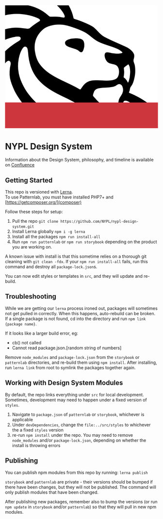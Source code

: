 ![NYPL Logo](./screenshot.png)

# NYPL Design System
Information about the Design System, philosophy, and timeline is available on [Confluence](https://confluence.nypl.org/pages/viewpage.action?spaceKey=DIGTL&title=Design+Systems+Forum) 

## Getting Started
This repo is versioned with [Lerna](https://github.com/lerna/lerna).  
To use Patternlab, you must have installed PHP7+ and [https://getcomposer.org/](composer)

Follow these steps for setup: 
 
1. Pull the repo `git clone https://github.com/NYPL/nypl-design-system.git`
2. Install Lerna globally `npm i -g lerna`
3. Install all the packages `npm run install-all`
4. Run `npm run patternlab` or `npm run storybook` depending on the product you are working on. 

A known issue with install is that this sometime relies on a thorough git cleaning with `git clean -fdx`. If your `npm run install-all` fails, run this command and destroy all `package-lock.json`s.

You can now edit styles or templates in `src`, and they will update and re-build.  

## Troubleshooting
While we are getting our `lerna` process ironed out, packages will sometimes not get pulled in correctly.  When this happens, auto-rebuild can be broken.  If a single package is not found, cd into the directory and run `npm link {package name}`.  

If it looks like a larger build error, eg: 
* cb() not called
* Cannot read package.json.[random string of numbers]

Remove `node_modules` and `package-lock.json` from the `storybook` or `patternlab` directories, and re-build them using `npm install`.  After installing, run `lerna link` from root to symlink the packages together again.  

## Working with Design System Modules
By default, the repo links everything under `src` for local development.  Sometimes, development may need to happen under a fixed version of `styles`. 
1. Navigate to `package.json` of `patternlab` or `storybook`, whichever is applicable
2. Under `devDependencies`, change the `file:../src/styles` to whichever the a fixed `styles` version
3. re-run `npm install` under the repo.  You may need to remove `node_modules` and/or `package-lock.json`, depending on whether the install is throwing errors

## Publishing
You can publish npm modules from this repo by running:
```lerna publish```

`storybook` and `patternlab` are private - their versions should be bumped if there have been changes, but they will not be published. 
The command will only publish modules that have been changed.  

After publishing new packages, remember also to bump the versions (or run `npm update` in `storybook` and/or `patternlab`) so that they will pull in new npm modules.  


